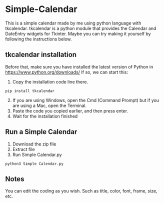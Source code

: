 # Simple-Calendar
This is a simple calendar made by me using python language with tkcalendar. tkcalendar is a python module that provides the Calendar and DateEntry widgets for Tkinter. Maybe you can try making it yourself by following the instructions below.

## tkcalendar installation
Before that, make sure you have installed the latest version of Python in https://www.python.org/downloads/
If so, we can start this:
1. Copy the installation code line there. 
```
pip install tkcalendar
```
2. If you are using Windows, open the Cmd (Command Prompt) but if you are using a Mac, open the Terminal.
3. Paste the code you copied earlier, and then press enter.
4. Wait for the installation finished

## Run a Simple Calendar
1. Download the zip file 
2. Extract file
3. Run Simple Calendar.py
```
python3 Simple Calendar.py
```
## Notes
You can edit the coding as you wish. Such as title, color, font, frame, size, etc.


